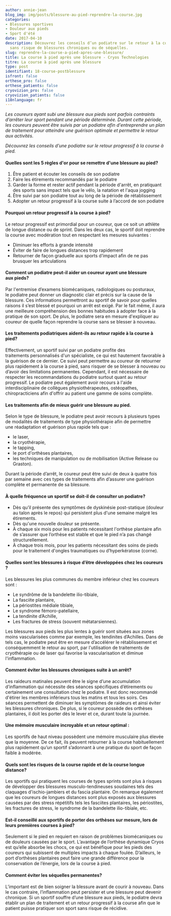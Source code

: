 ```yaml
---
author: annie-jean
blog_img: img/posts/blessure-au-pied-reprendre-la-course.jpg
categories:
- Blessures sportives
- Douleur aux pieds
- Sport d'été
date: 2017-04-10
description: Découvrez les conseils d’un podiatre sur le retour à la course à pied
  sans risque de blessures chroniques ou de séquelles.
slug: reprendre-la-course-a-pied-apres-une-blessure/
title: La course à pied après une blessure - Cryos Technologies
titre: La course à pied après une blessure
type: post
identifiant: 18-course-postblessure
isfront: false
orthese_pro: false
orthese_patients: false
cryovizion_pro: false
cryovizion_patients: false
i18nlanguage: fr
---
```


*Les coureurs ayant subi une blessure aux pieds sont parfois contraints d’arrêter leur sport pendant une période déterminée. Durant cette période, les coureurs peuvent être suivis par un podiatre afin d'entreprendre un plan de traitement pour atteindre une guérison optimale et permettre le retour aux activités.*

*Découvrez les conseils d’une podiatre sur le retour progressif à la course à pied.*

#### Quelles sont les 5 règles d'or pour se remettre d'une blessure au pied?

1. Être patient et écouter les conseils de son podiatre
2. Faire les étirements recommandés par le podiatre
3. Garder la forme et rester actif pendant la période d'arrêt, en pratiquant des sports sans impact tels que le vélo, la natation et l'aqua jogging
4. Être suivi par son podiatre tout au long de la période de rétablissement
5. Adopter un retour progressif à la course suite à l’accord de son podiatre

#### Pourquoi un retour progressif à la course à pied?

Le retour progressif est primordial pour un coureur, que ce soit un athlète de longue distance ou de sprint. Dans les deux cas, le sportif doit reprendre la course avec modération tout en respectant les mesures suivantes :

- Diminuer les efforts à grande intensité
- Éviter de faire de longues distances trop rapidement
- Retourner de façon graduelle aux sports d’impact afin de ne pas brusquer les articulations

#### Comment un podiatre peut-il aider un coureur ayant une blessure aux pieds?

Par l'entremise d’examens biomécaniques, radiologiques ou posturaux, le podiatre peut donner un diagnostic clair et précis sur la cause de la blessure. Ces informations permettront au sportif de savoir pour quelles raisons il s’est blessé et pourquoi un arrêt est exigé. Par le fait même, il aura une meilleure compréhension des bonnes habitudes à adopter face à la pratique de son sport. De plus, le podiatre sera en mesure d'expliquer au coureur de quelle façon reprendre la course sans se blesser à nouveau.

#### Les traitements podiatriques aident-ils au retour rapide à la course à pied?

Effectivement, un sportif suivi par un podiatre profite des traitements personnalisés d'un spécialiste, ce qui est hautement favorable à la guérison de ce dernier. Ce suivi peut permettre au coureur de retourner plus rapidement à la course à pied, sans risquer de se blesser à nouveau ou d’avoir des limitations permanentes. Cependant, il est nécessaire de respecter les recommandations du podiatre surtout quant au retour progressif. Le podiatre peut également avoir recours à l'aide interdisciplinaire de collègues physiothérapeutes, ostéopathes, chiropracticiens afin d'offrir au patient une gamme de soins complète.

#### Les traitements afin de mieux guérir une blessure au pied.

Selon le type de blessure, le podiatre peut avoir recours à plusieurs types de modalités de traitements de type physiothérapie afin de permettre une réadaptation et guérison plus rapide tels que :

- le laser,
- la cryothérapie,
- le tapping,
- le port d'orthèses plantaires,
- les techniques de manipulation ou de mobilisation (Active Release ou Graston).

Durant la période d’arrêt, le coureur peut être suivi de deux à quatre fois par semaine avec ces types de traitements afin d’assurer une guérison complète et permanente de sa blessure.

#### À quelle fréquence un sportif se doit-il de consulter un podiatre?


- Dès qu’il présente des symptômes de dyskinésie post-statique (douleur au talon après le repos) qui persistent plus d'une semaine malgré les étirements.
- Dès qu'une nouvelle douleur se présente.
- À chaque six mois pour les patients nécessitant l'orthèse plantaire afin de s’assurer que l’orthèse est stable et que le pied n’a pas changé structurellement.
- <strong><span style="font-weight: 400;">À chaque trois mois, pour les patients nécessitant des soins de pieds pour le traitement d'ongles traumatiques ou d’hyperkératose (corne).</span></strong>

#### Quelles sont les blessures à risque d’être développées chez les coureurs ?

Les blessures les plus communes du membre inférieur chez les coureurs sont :

- Le syndrôme de la bandelette ilio-tibiale,
- La fasciite plantaire,
- La périostites médiale tibiale,
- Le syndrome fémoro-patellaire,
- La tendinite d’Achille,
- Les fractures de stress (souvent métatarsiennes).

Les blessures aux pieds les plus lentes à guérir sont situées aux zones moins vascularisées comme par exemple, les tendinites d’Achilles. Dans de tels cas, le podiatre peut être en mesure d’accélérer le rétablissement et conséquemment le retour au sport, par l'utilisation de traitements de cryothérapie ou de laser qui favorise la vascularisation et diminue l'inflammation.

#### Comment éviter les blessures chroniques suite à un arrêt?

Les raideurs matinales peuvent être le signe d’une accumulation d’inflammation qui nécessite des séances spécifiques d’étirements ou certainement une consultation chez le podiatre. Il est donc recommandé d'étirer les membres inférieurs tous les matins et tous les soirs. Ces séances permettent de diminuer les symptômes de raideurs et ainsi éviter les blessures chroniques. De plus, si le coureur possède des orthèses plantaires, il doit les porter dès le lever et ce, durant toute la journée.

#### Une mémoire musculaire incroyable et un retour optimal :

Les sportifs de haut niveau possèdent une mémoire musculaire plus élevée que la moyenne. De ce fait, ils peuvent retourner à la course habituellement plus rapidement qu’un sportif s’adonnant à une pratique du sport de façon faible à modérée.

#### Quels sont les risques de la course rapide et de la course longue distance?

Les sportifs qui pratiquent les courses de types sprints sont plus à risques de développer des blessures musculo-tendineuses soudaines tels des claquages d'ischio-jambiers et du fascia plantaire. On remarque également que les coureurs de longues distances sont plus exposés aux blessures causées par des stress répétitifs tels les fasciites plantaires, les périostites, les fractures de stress, le syndrome de la bandelette ilio-tibiale, etc.

#### Est-il conseillé aux sportifs de porter des orthèses sur mesure, lors de leurs premières courses à pied?

Seulement si le pied en requiert en raison de problèmes biomécaniques ou de douleurs causées par le sport. L’avantage de l’orthèse dynamique Cryos est qu’elle absorbe les chocs, ce qui est bénéfique pour les pieds des coureurs qui subissent de multiples impacts à chaque foulée. D’ailleurs, le port d’orthèses plantaires peut faire une grande différence pour la conservation de l’énergie, lors de la course à pied.

#### Comment éviter les séquelles permanentes?

L’important est de bien soigner la blessure avant de courir à nouveau. Dans le cas contraire, l’inflammation peut persister et une blessure peut devenir chronique. Si un sportif souffre d’une blessure aux pieds, le podiatre devra établir un plan de traitement et un retour progressif à la course afin que le patient puisse pratiquer son sport sans risque de récidive.